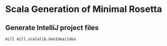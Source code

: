 # Scala Generation of Minimal Rosetta

## Generate IntelliJ project files

```
mill mill.scalalib.GenIdea/idea
```

